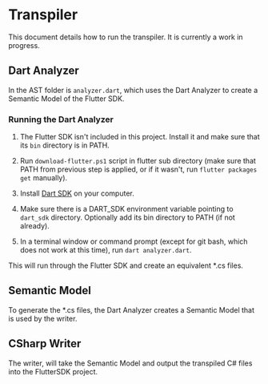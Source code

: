 # Transpiler

This document details how to run the transpiler. It is currently a work in progress.

## Dart Analyzer

In the AST folder is `analyzer.dart`, which uses the Dart Analyzer to create a Semantic Model of the Flutter SDK.

### Running the Dart Analyzer

1. The Flutter SDK isn't included in this project. Install it and make sure that its `bin` directory is in PATH.
2.  Run `download-flutter.ps1` script in flutter sub directory (make sure that PATH from previous step is applied, or if it wasn't, run `flutter packages get` manually).

3. Install [Dart SDK](https://www.dartlang.org/tools/sdk#install) on your computer.

4. Make sure there is a DART_SDK environment  variable pointing to `dart_sdk` directory. Optionally add its bin directory to PATH (if not already).

5. In a terminal window or command prompt (except for git bash, which does not work at this time), run `dart analyzer.dart`.

This will run through the Flutter SDK and create an equivalent *.cs files.

## Semantic Model

To generate the *.cs files, the Dart Analyzer creates a Semantic Model that is used by the writer.

## CSharp Writer

The writer, will take the Semantic Model and output the transpiled C# files into the FlutterSDK project.
